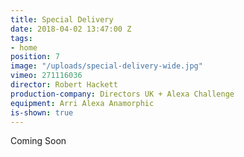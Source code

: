 ```yaml
---
title: Special Delivery
date: 2018-04-02 13:47:00 Z
tags:
- home
position: 7
image: "/uploads/special-delivery-wide.jpg"
vimeo: 271116036
director: Robert Hackett
production-company: Directors UK + Alexa Challenge
equipment: Arri Alexa Anamorphic
is-shown: true
---
```


Coming Soon